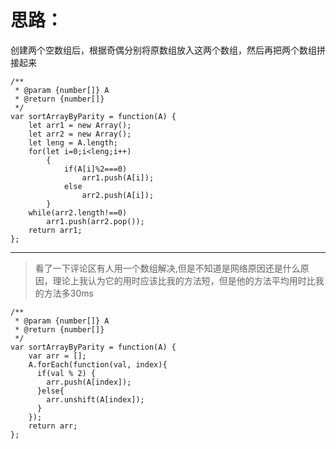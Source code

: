 # 思路：  
创建两个空数组后，根据奇偶分别将原数组放入这两个数组，然后再把两个数组拼接起来  
```
/**
 * @param {number[]} A
 * @return {number[]}
 */
var sortArrayByParity = function(A) {
    let arr1 = new Array();
    let arr2 = new Array();
    let leng = A.length;
    for(let i=0;i<leng;i++)
        {
            if(A[i]%2===0)
                arr1.push(A[i]);
            else 
                arr2.push(A[i]);
        }
    while(arr2.length!==0)
        arr1.push(arr2.pop());
    return arr1;
};
```  
---  
> 看了一下评论区有人用一个数组解决,但是不知道是网络原因还是什么原因，理论上我认为它的用时应该比我的方法短，但是他的方法平均用时比我的方法多30ms  
```
/**
 * @param {number[]} A
 * @return {number[]}
 */
var sortArrayByParity = function(A) {
    var arr = [];
    A.forEach(function(val, index){
      if(val % 2) {
        arr.push(A[index]);
      }else{
        arr.unshift(A[index]);
      }
    });
    return arr;
};
```
